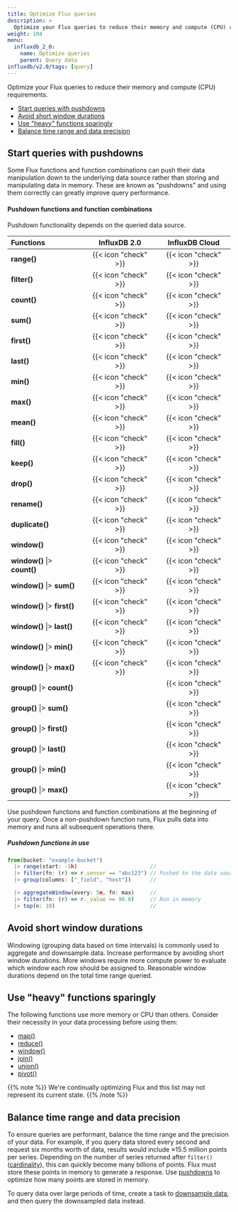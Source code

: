 ```yaml
---
title: Optimize Flux queries
description: >
  Optimize your Flux queries to reduce their memory and compute (CPU) requirements.
weight: 104
menu:
  influxdb_2_0:
    name: Optimize queries
    parent: Query data
influxdb/v2.0/tags: [query]
---
```


Optimize your Flux queries to reduce their memory and compute (CPU) requirements.

- [Start queries with pushdowns](#start-queries-with-pushdowns)
- [Avoid short window durations](#avoid-short-window-durations)
- [Use "heavy" functions sparingly](#use-heavy-functions-sparingly)
- [Balance time range and data precision](#balance-time-range-and-data-precision)

## Start queries with pushdowns
Some Flux functions and function combinations can push their data manipulation down
to the underlying data source rather than storing and manipulating data in memory.
These are known as "pushdowns" and using them correctly can greatly improve query performance.

#### Pushdown functions and function combinations
Pushdown functionality depends on the queried data source.

| Functions                    | InfluxDB 2.0         | InfluxDB Cloud       |
|:---------                    |:------------:        |:--------------:      |
| **range()**                  | {{< icon "check" >}} | {{< icon "check" >}} |
| **filter()**                 | {{< icon "check" >}} | {{< icon "check" >}} |
| **count()**                  | {{< icon "check" >}} | {{< icon "check" >}} |
| **sum()**                    | {{< icon "check" >}} | {{< icon "check" >}} |
| **first()**                  | {{< icon "check" >}} | {{< icon "check" >}} |
| **last()**                   | {{< icon "check" >}} | {{< icon "check" >}} |
| **min()**                    | {{< icon "check" >}} | {{< icon "check" >}} |
| **max()**                    | {{< icon "check" >}} | {{< icon "check" >}} |
| **mean()**                   | {{< icon "check" >}} | {{< icon "check" >}} |
| **fill()**                   | {{< icon "check" >}} | {{< icon "check" >}} |
| **keep()**                   | {{< icon "check" >}} | {{< icon "check" >}} |
| **drop()**                   | {{< icon "check" >}} | {{< icon "check" >}} |
| **rename()**                 | {{< icon "check" >}} | {{< icon "check" >}} |
| **duplicate()**              | {{< icon "check" >}} | {{< icon "check" >}} |
| **window()**                 | {{< icon "check" >}} | {{< icon "check" >}} |
| **window()** \|> **count()** | {{< icon "check" >}} | {{< icon "check" >}} |
| **window()** \|> **sum()**   | {{< icon "check" >}} | {{< icon "check" >}} |
| **window()** \|> **first()** | {{< icon "check" >}} | {{< icon "check" >}} |
| **window()** \|> **last()**  | {{< icon "check" >}} | {{< icon "check" >}} |
| **window()** \|> **min()**   | {{< icon "check" >}} | {{< icon "check" >}} |
| **window()** \|> **max()**   | {{< icon "check" >}} | {{< icon "check" >}} |
| **group()** \|> **count()**  |                      | {{< icon "check" >}} |
| **group()** \|> **sum()**    |                      | {{< icon "check" >}} |
| **group()** \|> **first()**  |                      | {{< icon "check" >}} |
| **group()** \|> **last()**   |                      | {{< icon "check" >}} |
| **group()** \|> **min()**    |                      | {{< icon "check" >}} |
| **group()** \|> **max()**    |                      | {{< icon "check" >}} |


Use pushdown functions and function combinations at the beginning of your query.
Once a non-pushdown function runs, Flux pulls data into memory and runs all
subsequent operations there.

##### Pushdown functions in use
```js
from(bucket: "example-bucket")
  |> range(start: -1h)                       //
  |> filter(fn: (r) => r.sensor == "abc123") // Pushed to the data source
  |> group(columns: ["_field", "host"])      //

  |> aggregateWindow(every: 5m, fn: max)     //
  |> filter(fn: (r) => r._value >= 90.0)     // Run in memory
  |> top(n: 10)                              //
```

## Avoid short window durations
Windowing (grouping data based on time intervals) is commonly used to aggregate and downsample data.
Increase performance by avoiding short window durations.
More windows require more compute power to evaluate which window each row should be assigned to.
Reasonable window durations depend on the total time range queried.

## Use "heavy" functions sparingly
The following functions use more memory or CPU than others.
Consider their necessity in your data processing before using them:

- [map()](/influxdb/v2.0/reference/flux/stdlib/built-in/transformations/map/)
- [reduce()](/influxdb/v2.0/reference/flux/stdlib/built-in/transformations/aggregates/reduce/)
- [window()](/influxdb/v2.0/reference/flux/stdlib/built-in/transformations/window/)
- [join()](/influxdb/v2.0/reference/flux/stdlib/built-in/transformations/join/)
- [union()](/influxdb/v2.0/reference/flux/stdlib/built-in/transformations/union/)
- [pivot()](/influxdb/v2.0/reference/flux/stdlib/built-in/transformations/pivot/)

{{% note %}}
We're continually optimizing Flux and this list may not represent its current state.
{{% /note %}}

## Balance time range and data precision
To ensure queries are performant, balance the time range and the precision of your data.
For example, if you query data stored every second and request six months worth of data,
results would include ≈15.5 million points per series.  Depending on the number of series returned after `filter()`([cardinality](/influxdb/v2.0/reference/glossary/#series-cardinality)), this can quickly become many billions of points.
Flux must store these points in memory to generate a response.  Use [pushdowns](#pushdown-functions-and-function-combinations) to optimize how many points are stored in memory.

To query data over large periods of time, create a task to [downsample data](/influxdb/v2.0/process-data/common-tasks/downsample-data/), and then query the downsampled data instead.

